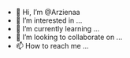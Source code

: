 - 👋 Hi, I’m @Arzienaa
- 👀 I’m interested in ...
- 🌱 I’m currently learning ...
- 💞️ I’m looking to collaborate on ...
- 📫 How to reach me ...

<!---
Arzienaa/Arzienaa is a ✨ special ✨ repository because its `README.md` (this file) appears on your GitHub profile.
You can click the Preview link to take a look at your changes.
--->
